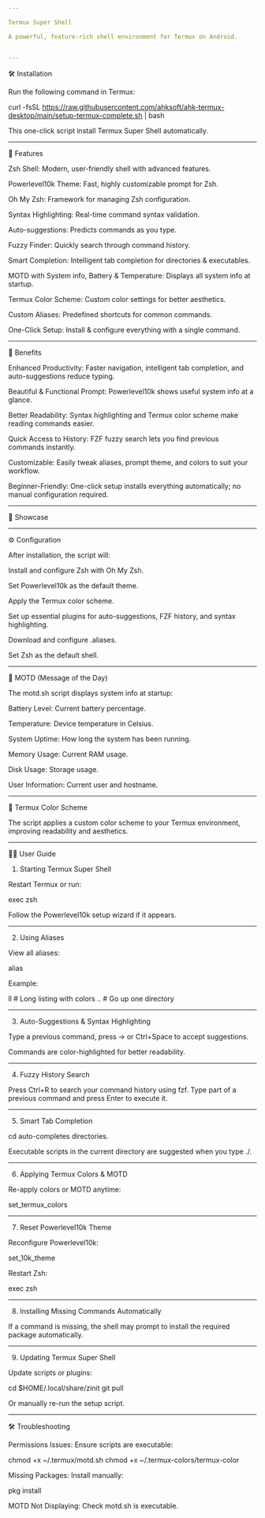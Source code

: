 ```yaml
---

Termux Super Shell

A powerful, feature-rich shell environment for Termux on Android.


---
```


🛠️ Installation

Run the following command in Termux:

curl -fsSL https://raw.githubusercontent.com/ahksoft/ahk-termux-desktop/main/setup-termux-complete.sh | bash

This one-click script install Termux Super Shell automatically.


---

🚀 Features

Zsh Shell: Modern, user-friendly shell with advanced features.

Powerlevel10k Theme: Fast, highly customizable prompt for Zsh.

Oh My Zsh: Framework for managing Zsh configuration.

Syntax Highlighting: Real-time command syntax validation.

Auto-suggestions: Predicts commands as you type.

Fuzzy Finder: Quickly search through command history.

Smart Completion: Intelligent tab completion for directories & executables.

MOTD with System info, Battery & Temperature: Displays all system info at startup.

Termux Color Scheme: Custom color settings for better aesthetics.

Custom Aliases: Predefined shortcuts for common commands.

One-Click Setup: Install & configure everything with a single command.



---

🎯 Benefits

Enhanced Productivity: Faster navigation, intelligent tab completion, and auto-suggestions reduce typing.

Beautiful & Functional Prompt: Powerlevel10k shows useful system info at a glance.

Better Readability: Syntax highlighting and Termux color scheme make reading commands easier.

Quick Access to History: FZF fuzzy search lets you find previous commands instantly.


Customizable: Easily tweak aliases, prompt theme, and colors to suit your workflow.

Beginner-Friendly: One-click setup installs everything automatically; no manual configuration required.



---

📸 Showcase




---

⚙️ Configuration

After installation, the script will:

Install and configure Zsh with Oh My Zsh.

Set Powerlevel10k as the default theme.

Apply the Termux color scheme.

Set up essential plugins for auto-suggestions, FZF history, and syntax highlighting.

Download and configure .aliases.


Set Zsh as the default shell.



---

📄 MOTD (Message of the Day)

The motd.sh script displays system info at startup:

Battery Level: Current battery percentage.

Temperature: Device temperature in Celsius.

System Uptime: How long the system has been running.

Memory Usage: Current RAM usage.

Disk Usage: Storage usage.

User Information: Current user and hostname.



---

🎨 Termux Color Scheme

The script applies a custom color scheme to your Termux environment, improving readability and aesthetics.


---

🧑‍💻 User Guide

1. Starting Termux Super Shell

Restart Termux or run:

exec zsh

Follow the Powerlevel10k setup wizard if it appears.


---

2. Using Aliases

View all aliases:

alias

Example:

ll      # Long listing with colors
..      # Go up one directory


---

3. Auto-Suggestions & Syntax Highlighting

Type a previous command, press → or Ctrl+Space to accept suggestions.

Commands are color-highlighted for better readability.



---

4. Fuzzy History Search

Press Ctrl+R to search your command history using fzf. Type part of a previous command and press Enter to execute it.


---

5. Smart Tab Completion

cd auto-completes directories.

Executable scripts in the current directory are suggested when you type ./.



---

6. Applying Termux Colors & MOTD

Re-apply colors or MOTD anytime:

set_termux_colors


---

7. Reset Powerlevel10k Theme

Reconfigure Powerlevel10k:

set_10k_theme

Restart Zsh:

exec zsh


---

8. Installing Missing Commands Automatically

If a command is missing, the shell may prompt to install the required package automatically.


---

9. Updating Termux Super Shell

Update scripts or plugins:

cd $HOME/.local/share/zinit
git pull

Or manually re-run the setup script.


---

🛠️ Troubleshooting

Permissions Issues: Ensure scripts are executable:


chmod +x ~/.termux/motd.sh
chmod +x ~/.termux-colors/termux-color

Missing Packages: Install manually:


pkg install <package-name>

MOTD Not Displaying: Check motd.sh is executable.
